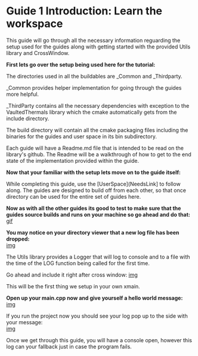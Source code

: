 # Guide 1 Introduction: Learn the workspace

This guide will go through all the necessary information reguarding the setup used for the guides along with getting started with the provided Utils library and CrossWindow.

**First lets go over the setup being used here for the tutorial:**   

The directories used in all the buildables are _Common and _Thirdparty. 

_Common provides helper implementation for going through the guides more helpful.

_ThirdParty contains all the necessary dependencies with exception to the VaultedThermals library which the cmake automatically gets from the include directory.

The build directory will contain all the cmake packaging files including the binaries for the guides and user space in its bin subdirectory.

Each guide will have a Readme.md file that is intended to be read on the library's github. The Readme will be a walkthrough of how to get to the end state of the implementation provided within the guide. 

**Now that your familiar with the setup lets move on to the guide itself:**   

While completing this guide, use the [UserSpace](NeedsLink] to follow along. The guides are designed to build off from each other, so that once directory can be used for the entire set of guides here.

**Now as with all the other guides its good to test to make sure that the guides source builds and runs on your machine so go ahead and do that:**   
[gif](https://i.imgur.com/8clt5Xh.gif)

**You may notice on your directory viewer that a new log file has been dropped:**   
[img](https://i.imgur.com/AK4rT3K.png)

The Utils library provides a Logger that will log to console and to a file with the time of the LOG function being called for the first time.

Go ahead and include it right after cross window:
[img](https://i.imgur.com/QvHD9hg.png)

This will be the first thing we setup in your own xmain.

**Open up your main.cpp now and give yourself a hello world message:**   
[img](https://i.imgur.com/Ug9XuFy.png)

If you run the project now you should see your log pop up to the side with your message:   
[img](https://i.imgur.com/O1ATSca.png)

Once we get through this guide, you will have a console open, however this log can your fallback just in case the program fails.